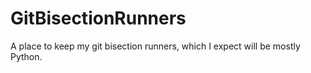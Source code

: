 # GitBisectionRunners
A place to keep my git bisection runners, which I expect will be mostly Python.
